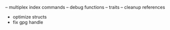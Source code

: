 – multiplex index commands
– debug functions 
– traits
– cleanup references
- optimize structs
- fix gpg handle